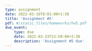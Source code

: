 ```yaml
---
type: assignment
date: 2022-03-16T8:01:00+1:30
title: 'Assignment #5'
pdf: #/static_files/homeworks/hw5.pdf
due_event: 
    type: due
    date: 2022-03-23T23:59:00+3:30
    description: 'Assignment #5 due'
---
```

